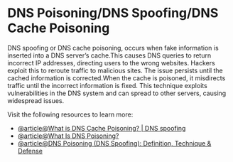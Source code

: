 # DNS Poisoning/DNS Spoofing/DNS Cache Poisoning

DNS spoofing or DNS cache poisoning, occurs when fake information is inserted into a DNS server’s cache.This causes DNS queries to return incorrect IP addresses, directing users to the wrong websites. Hackers exploit this to reroute traffic to malicious sites. The issue persists until the cached information is corrected.When the cache is poisoned, it misdirects traffic until the incorrect information is fixed. This technique exploits vulnerabilities in the DNS system and can spread to other servers, causing widespread issues.

Visit the following resources to learn more:

- [@article@What is DNS Cache Poisoning? | DNS spoofing](https://www.cloudflare.com/learning/dns/dns-cache-poisoning/)
- [@article@What Is DNS Poisoning?](https://www.fortinet.com/resources/cyberglossary/dns-poisoning)
- [@article@DNS Poisoning (DNS Spoofing): Definition, Technique & Defense](https://www.okta.com/identity-101/dns-poisoning/)